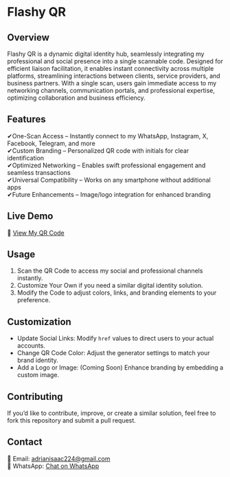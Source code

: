 # Flashy QR  

## Overview  
Flashy QR is a dynamic digital identity hub, seamlessly integrating my professional and social presence into a single scannable code. Designed for efficient liaison facilitation, it enables instant connectivity across multiple platforms, streamlining interactions between clients, service providers, and business partners. With a single scan, users gain immediate access to my networking channels, communication portals, and professional expertise, optimizing collaboration and business efficiency.  

## Features  
✔One-Scan Access – Instantly connect to my WhatsApp, Instagram, X, Facebook, Telegram, and more  
✔Custom Branding – Personalized QR code with initials for clear identification  
✔Optimized Networking – Enables swift professional engagement and seamless transactions  
✔Universal Compatibility – Works on any smartphone without additional apps  
✔Future Enhancements – Image/logo integration for enhanced branding  

## Live Demo  
🔗 [View My QR Code](https://adrianisaac224.github.io/flashy-qr/)  

## Usage  
1. Scan the QR Code to access my social and professional channels instantly.  
2. Customize Your Own if you need a similar digital identity solution.  
3. Modify the Code to adjust colors, links, and branding elements to your preference.  

## Customization  
- Update Social Links: Modify `href` values to direct users to your actual accounts.  
- Change QR Code Color: Adjust the generator settings to match your brand identity.  
- Add a Logo or Image: (Coming Soon) Enhance branding by embedding a custom image.  

## Contributing  
If you’d like to contribute, improve, or create a similar solution, feel free to fork this repository and submit a pull request.  

## Contact  
📧 Email: [adrianisaac224@gmail.com](mailto:adrianisaac224@gmail.com)  
📱 WhatsApp: [Chat on WhatsApp](https://wa.me/254715669525)  
